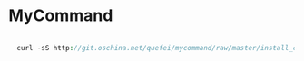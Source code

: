 # MyCommand




```php
  
  curl -sS http://git.oschina.net/quefei/mycommand/raw/master/install_cobbler.sh | bash
  
```

